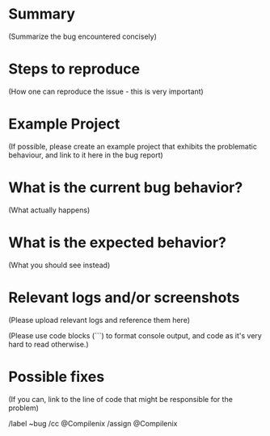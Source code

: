 # Summary

(Summarize the bug encountered concisely)


# Steps to reproduce

(How one can reproduce the issue - this is very important)


# Example Project

(If possible, please create an example project that exhibits the problematic behaviour, and link to it here in the bug report)


# What is the current bug behavior?

(What actually happens)


# What is the expected behavior?

(What you should see instead)


# Relevant logs and/or screenshots

(Please upload relevant logs and reference them here)

(Please use code blocks (```) to format console output, and code as it's very hard to read otherwise.)


# Possible fixes

(If you can, link to the line of code that might be responsible for the problem)

/label ~bug
/cc @Compilenix
/assign @Compilenix
